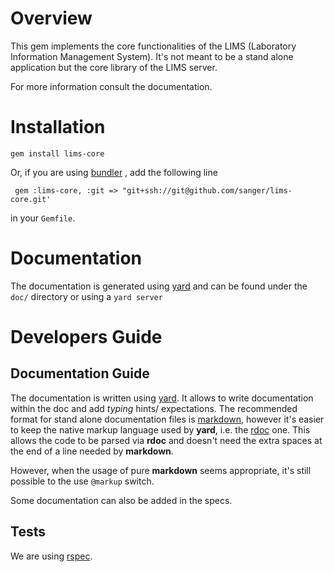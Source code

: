 <!-- vim: spell:spelllang=en tw=80
Yard markup
# @markup markdown
# @title README
-->

Overview 
=======

This gem implements the core functionalities of the LIMS (Laboratory Information Management System).
It's not meant to be a stand alone application but the core library of the LIMS
server.

For more information consult the documentation.

Installation
============

    gem install lims-core

Or, if you are using [bundler](http://gembundler.com/) , add the following line

     gem :lims-core, :git => "git+ssh://git@github.com/sanger/lims-core.git'

in your `Gemfile`.

Documentation
=============
The documentation is generated using [yard](http://yardoc.org/index.html) and can
be found under the `doc/` directory or using a `yard server`

Developers Guide
================
Documentation Guide
-------------------

The documentation is written using [yard](http://yardoc.org/index.html).
It allows to write documentation within the doc and add *typing* hints/
expectations.
The recommended format for stand alone documentation files is
[markdown](http://daringfireball.net/projects/markdown/), however
it's easier to keep the native markup language used by **yard**, i.e. the
[rdoc](http://rdoc.sourceforge.net/) one.
This allows the code to be parsed via **rdoc** and doesn't need the extra spaces at
the end of a line needed by **markdown**.

However, when the usage of pure **markdown** seems appropriate, it's still
possible to the use `@markup` switch.

Some documentation can also be added in the specs.

Tests
-----
We are using [rspec](http://rspec.info/).
